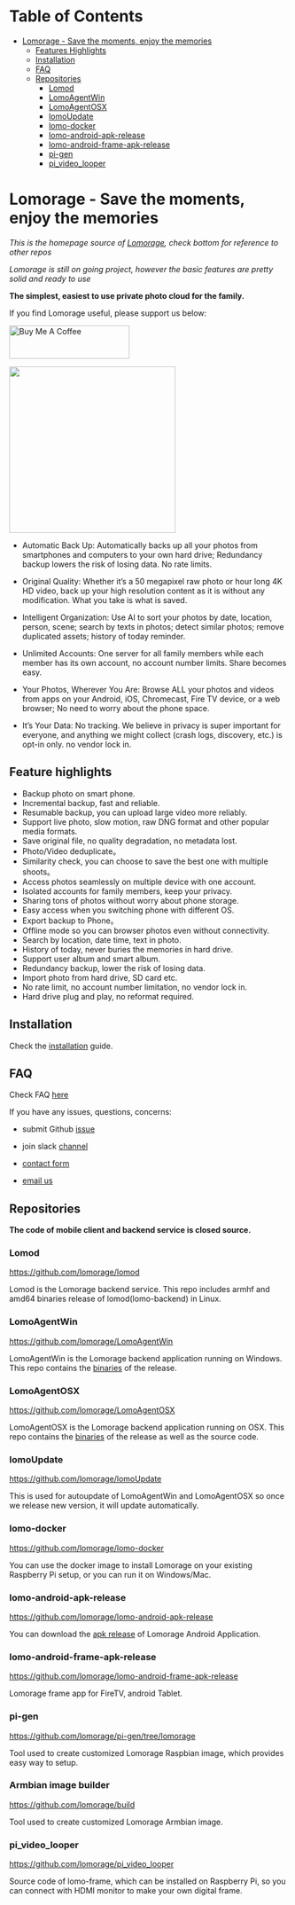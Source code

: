 Table of Contents
=================

   * [Lomorage - Save the moments, enjoy the memories](#lomorage---save-the-moments-enjoy-the-memories)
      * [Features Highlights](#feature-highlights)
      * [Installation](#installation)
      * [FAQ](#faq)
      * [Repositories](#repositories)
         * [Lomod](#lomod)
         * [LomoAgentWin](#lomoagentwin)
         * [LomoAgentOSX](#lomoagentosx)
         * [lomoUpdate](#lomoupdate)
         * [lomo-docker](#lomo-docker)
         * [lomo-android-apk-release](#lomo-android-apk-release)
         * [lomo-android-frame-apk-release](#lomo-android-frame-apk-release)
         * [pi-gen](#pi-gen)
         * [pi_video_looper](#pi_video_looper)

# Lomorage - Save the moments, enjoy the memories

*This is the homepage source of [Lomorage](https://lomorage.com), check bottom for reference to other repos*

*Lomorage is still on going project, however the basic features are pretty solid and ready to use*

**The simplest, easiest to use private photo cloud for the family.**

If you find Lomorage useful, please support us below:

<a href="https://www.buymeacoffee.com/lomorage" target="_blank"><img src="https://cdn.buymeacoffee.com/buttons/v2/default-yellow.png" alt="Buy Me A Coffee" style="height: 60px !important;width: 217px !important;" ></a>

<a href="https://opencollective.com/lomoware/donate" target="_blank">
  <img src="https://opencollective.com/webpack/donate/button@2x.png?color=blue" width=300 />
</a>

- Automatic Back Up: Automatically backs up all your photos from smartphones and computers to your own hard drive; Redundancy backup lowers the risk of losing data. No rate limits.

- Original Quality: Whether it’s a 50 megapixel raw photo or hour long 4K HD video, back up your high resolution content as it is without any modification. What you take is what is saved.

- Intelligent Organization: Use AI to sort your photos by date, location, person, scene; search by texts in photos; detect similar photos; remove duplicated assets; history of today reminder.

- Unlimited Accounts: One server for all family members while each member has its own account, no account number limits. Share becomes easy.

- Your Photos, Wherever You Are: Browse ALL your photos and videos from apps on your Android, iOS, Chromecast, Fire TV device, or a web browser; No need to worry about the phone space.

- It’s Your Data: No tracking. We believe in privacy is super important for everyone, and anything we might collect (crash logs, discovery, etc.) is opt-in only. no vendor lock in.

## Feature highlights

- Backup photo on smart phone.
- Incremental backup, fast and reliable.
- Resumable backup, you can upload large video more reliably.
- Support live photo, slow motion, raw DNG format and other popular media formats.
- Save original file, no quality degradation, no metadata lost.
- Photo/Video deduplicate。
- Similarity check, you can choose to save the best one with multiple shoots。
- Access photos seamlessly on multiple device with one account.
- Isolated accounts for family members, keep your privacy.
- Sharing tons of photos without worry about phone storage.
- Easy access when you switching phone with different OS.
- Export backup to Phone。
- Offline mode so you can browser photos even without connectivity.
- Search by location, date time, text in photo.
- History of today, never buries the memories in hard drive.
- Support user album and smart album.
- Redundancy backup, lower the risk of losing data.
- Import photo from hard drive, SD card etc.
- No rate limit, no account number limitation, no vendor lock in.
- Hard drive plug and play, no reformat required.

## Installation

Check the [installation](https://lomosw.lomorage.com/en/index.html) guide.

## FAQ

Check FAQ [here](https://lomorage.com/faq/)

If you have any issues, questions, concerns:

- submit Github [issue](https://github.com/lomorage/homepage/issues/new)

- join slack [channel](https://app.slack.com/client/THK8CPS4X/CHK8CQ4H5)

- [contact form](https://lomorage.com/contact/)

- [email us](mailto:support@lomorage.com)

## Repositories

**The code of mobile client and backend service is closed source.** 

### Lomod

https://github.com/lomorage/lomod

Lomod is the Lomorage backend service. This repo includes armhf and amd64 binaries release of lomod(lomo-backend) in Linux.

### LomoAgentWin

https://github.com/lomorage/LomoAgentWin

LomoAgentWin is the Lomorage backend application running on Windows. This repo contains the [binaries](https://github.com/lomorage/LomoAgentWin/releases) of the release.

### LomoAgentOSX

https://github.com/lomorage/LomoAgentOSX

LomoAgentOSX is the Lomorage backend application running on OSX. This repo contains the [binaries](https://github.com/lomorage/LomoAgentOSX/releases) of the release as well as the source code.

### lomoUpdate

https://github.com/lomorage/lomoUpdate

This is used for autoupdate of LomoAgentWin and LomoAgentOSX so once we release new version, it will update automatically.

### lomo-docker

https://github.com/lomorage/lomo-docker

You can use the docker image to install Lomorage on your existing Raspberry Pi setup, or you can run it on Windows/Mac.

### lomo-android-apk-release

https://github.com/lomorage/lomo-android-apk-release

You can download the [apk release](https://github.com/lomorage/lomo-android-apk-release) of Lomorage Android Application.

### lomo-android-frame-apk-release

https://github.com/lomorage/lomo-android-frame-apk-release

Lomorage frame app for FireTV, android Tablet.

### pi-gen

https://github.com/lomorage/pi-gen/tree/lomorage

Tool used to create customized Lomorage Raspbian image, which provides easy way to setup.

### Armbian image builder

https://github.com/lomorage/build

Tool used to create customized Lomorage Armbian image.

### pi_video_looper

https://github.com/lomorage/pi_video_looper

Source code of lomo-frame, which can be installed on Raspberry Pi, so you can connect with HDMI monitor to make your own digital frame.
